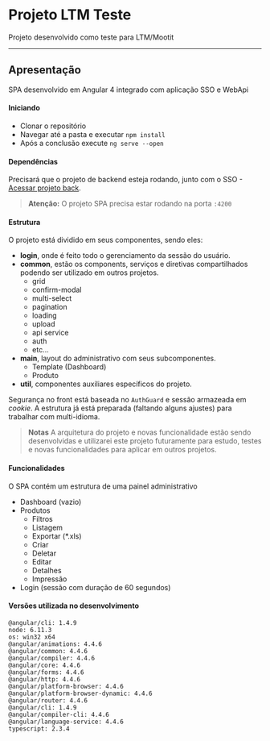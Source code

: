 Projeto LTM Teste
===================

Projeto desenvolvido como teste para LTM/Mootit

----------

Apresentação
-------------
SPA desenvolvido em Angular 4 integrado com aplicação SSO e WebApi

#### Iniciando
- Clonar o repositório
- Navegar até a pasta e executar `npm install`
- Após a conclusão execute `ng serve --open`

#### Dependências
Precisará que o projeto de backend esteja rodando, junto com o SSO - [Acessar projeto back](https://github.com/brunoseco/ltm-teste-back). 

> **Atenção:**
O projeto SPA precisa estar rodando na porta `:4200`

#### Estrutura
O projeto está dividido em seus componentes, sendo eles:

 - **login**, onde é feito todo o gerenciamento da sessão do usuário.
 - **common**, estão os components, serviços e diretivas compartilhados podendo ser utilizado em outros projetos.
	 - grid
	 - confirm-modal
	 - multi-select
	 - pagination
	 - loading
	 - upload
	 - api service
	 - auth
	 - etc...
 - **main**, layout do administrativo com seus subcomponentes.
    - Template (Dashboard)
    - Produto  
 - **util**, componentes auxiliares específicos do projeto.

Segurança no front está baseada no `AuthGuard` e sessão armazeada em *cookie*.
A estrutura já está preparada (faltando alguns ajustes) para trabalhar com multi-idioma.

> **Notas** A arquitetura do projeto e novas funcionalidade estão sendo desenvolvidas e utilizarei este projeto futuramente para estudo, testes e novas funcionalidades para aplicar em outros projetos.

#### Funcionalidades
O SPA contém um estrutura de uma painel administrativo
- Dashboard (vazio)
- Produtos
  - Filtros
  - Listagem
  - Exportar (*.xls)
  - Criar
  - Deletar
  - Editar
  - Detalhes
  - Impressão
- Login (sessão com duração de 60 segundos)

#### Versões utilizada no desenvolvimento
    @angular/cli: 1.4.9
    node: 6.11.3
    os: win32 x64
    @angular/animations: 4.4.6
    @angular/common: 4.4.6
    @angular/compiler: 4.4.6
    @angular/core: 4.4.6
    @angular/forms: 4.4.6
    @angular/http: 4.4.6
    @angular/platform-browser: 4.4.6
    @angular/platform-browser-dynamic: 4.4.6
    @angular/router: 4.4.6
    @angular/cli: 1.4.9
    @angular/compiler-cli: 4.4.6
    @angular/language-service: 4.4.6
    typescript: 2.3.4
